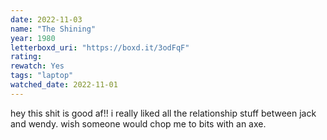 ```yaml
---
date: 2022-11-03
name: "The Shining"
year: 1980
letterboxd_uri: "https://boxd.it/3odFqF"
rating: 
rewatch: Yes
tags: "laptop"
watched_date: 2022-11-01
---
```


hey this shit is good af!! i really liked all the relationship stuff between jack and wendy. wish someone would chop me to bits with an axe.
